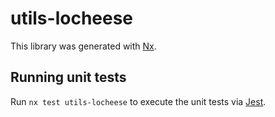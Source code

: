 # utils-locheese

This library was generated with [Nx](https://nx.dev).

## Running unit tests

Run `nx test utils-locheese` to execute the unit tests via [Jest](https://jestjs.io).
